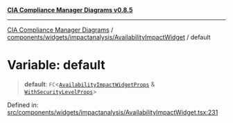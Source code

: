 [**CIA Compliance Manager Diagrams v0.8.5**](../../../../../README.md)

***

[CIA Compliance Manager Diagrams](../../../../../modules.md) / [components/widgets/impactanalysis/AvailabilityImpactWidget](../README.md) / default

# Variable: default

> **default**: `FC`\<[`AvailabilityImpactWidgetProps`](../interfaces/AvailabilityImpactWidgetProps.md) & [`WithSecurityLevelProps`](../../../../../hoc/withSecurityLevelState/interfaces/WithSecurityLevelProps.md)\>

Defined in: [src/components/widgets/impactanalysis/AvailabilityImpactWidget.tsx:231](https://github.com/Hack23/cia-compliance-manager/blob/3ae0301247f765ba03c8c0fe645db4718bb8af76/src/components/widgets/impactanalysis/AvailabilityImpactWidget.tsx#L231)
